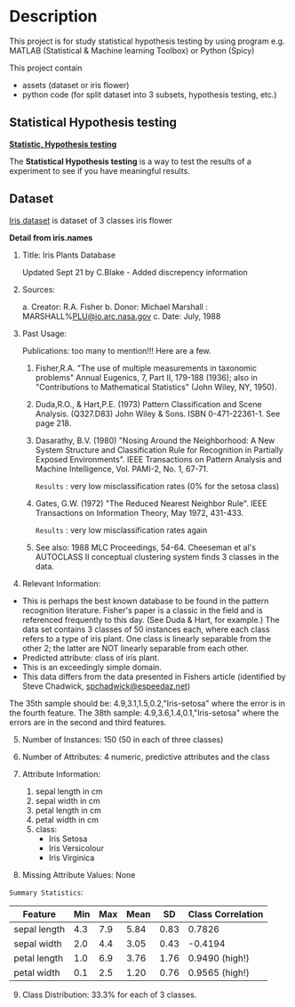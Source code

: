 # Description

This project is for study statistical hypothesis testing by using program e.g. MATLAB (Statistical & Machine learning Toolbox) or Python (Spicy) 

This project contain 
- assets (dataset or iris flower)
- python code (for split dataset into 3 subsets, hypothesis testing, etc.)

## Statistical Hypothesis testing

**[Statistic, Hypothesis testing](https://www.sciencedirect.com/topics/mathematics/statistical-hypothesis/)**

The **Statistical Hypothesis testing** is a way to test the results of a experiment to see if you have meaningful results.

## Dataset

[Iris dataset](https://archive.ics.uci.edu/dataset/53/iris/) is dataset of 3 classes iris flower 

**Detail from iris.names**
1. Title: Iris Plants Database
	
    Updated Sept 21 by C.Blake - Added discrepency information

2. Sources:

     a. Creator: R.A. Fisher
     b. Donor: Michael Marshall : MARSHALL%PLU@io.arc.nasa.gov
     c. Date: July, 1988

3. Past Usage:

   Publications: too many to mention!!!  Here are a few.
   1. Fisher,R.A. "The use of multiple measurements in taxonomic problems"
      Annual Eugenics, 7, Part II, 179-188 (1936); also in "Contributions
      to Mathematical Statistics" (John Wiley, NY, 1950).
   2. Duda,R.O., & Hart,P.E. (1973) Pattern Classification and Scene Analysis.
      (Q327.D83) John Wiley & Sons.  ISBN 0-471-22361-1.  See page 218.
   3. Dasarathy, B.V. (1980) "Nosing Around the Neighborhood: A New System
      Structure and Classification Rule for Recognition in Partially Exposed
      Environments".  IEEE Transactions on Pattern Analysis and Machine
      Intelligence, Vol. PAMI-2, No. 1, 67-71.
      
      `Results` : very low misclassification rates (0% for the setosa class)
   4. Gates, G.W. (1972) "The Reduced Nearest Neighbor Rule".  IEEE 
      Transactions on Information Theory, May 1972, 431-433.
      
      `Results` : very low misclassification rates again
   5. See also: 1988 MLC Proceedings, 54-64.  Cheeseman et al's AUTOCLASS II
      conceptual clustering system finds 3 classes in the data.

4. Relevant Information:
- This is perhaps the best known database to be found in the pattern
recognition literature.  Fisher's paper is a classic in the field
and is referenced frequently to this day.  (See Duda & Hart, for
example.)  The data set contains 3 classes of 50 instances each,
where each class refers to a type of iris plant.  One class is
linearly separable from the other 2; the latter are NOT linearly
separable from each other.
- Predicted attribute: class of iris plant.
- This is an exceedingly simple domain.
- This data differs from the data presented in Fishers article
(identified by Steve Chadwick,  spchadwick@espeedaz.net)

The 35th sample should be: 4.9,3.1,1.5,0.2,"Iris-setosa"
where the error is in the fourth feature.
The 38th sample: 4.9,3.6,1.4,0.1,"Iris-setosa"
where the errors are in the second and third features.  

5. Number of Instances: 150 (50 in each of three classes)

6. Number of Attributes: 4 numeric, predictive attributes and the class

7. Attribute Information:
   1. sepal length in cm
   2. sepal width in cm
   3. petal length in cm
   4. petal width in cm
   5. class: 
      - Iris Setosa
      - Iris Versicolour
      - Iris Virginica

8. Missing Attribute Values: None

`Summary Statistics`:

| Feature       | Min | Max | Mean | SD  | Class Correlation |
|---------------|-----|-----|------|-----|-------------------|
| sepal length  | 4.3 | 7.9 | 5.84 | 0.83| 0.7826            |
| sepal width   | 2.0 | 4.4 | 3.05 | 0.43| -0.4194           |
| petal length  | 1.0 | 6.9 | 3.76 | 1.76| 0.9490 (high!)    |
| petal width   | 0.1 | 2.5 | 1.20 | 0.76| 0.9565 (high!)    |

9. Class Distribution: 33.3% for each of 3 classes.